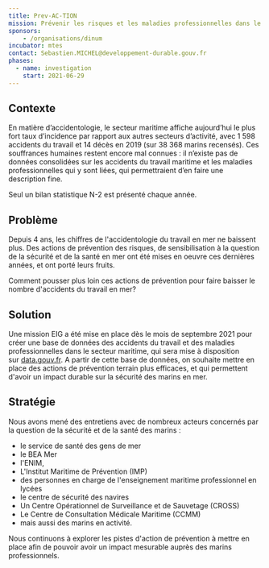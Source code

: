 ```yaml
---
title: Prev-AC-TION
mission: Prévenir les risques et les maladies professionnelles dans le secteur maritime
sponsors: 
    - /organisations/dinum
incubator: mtes
contact: Sebastien.MICHEL@developpement-durable.gouv.fr
phases:
  - name: investigation
    start: 2021-06-29
---
```

## Contexte

En matière d’accidentologie, le secteur maritime affiche aujourd’hui le plus fort taux d’incidence par rapport aux autres secteurs d’activité, avec 1 598 accidents du travail et 14 décès en 2019 (sur 38 368 marins recensés). Ces souffrances humaines restent encore mal connues : il n’existe pas de données consolidées sur les accidents du travail maritime et les maladies professionnelles qui y sont liées, qui permettraient d’en faire une description fine. 

Seul un bilan statistique N-2 est présenté chaque année.

## Problème

Depuis 4 ans, les chiffres de l'accidentologie du travail en mer ne baissent plus. Des actions de prévention des risques, de sensibilisation à la question de la sécurité et de la santé en mer ont été mises en oeuvre ces dernières années, et ont porté leurs fruits. 

Comment pousser plus loin ces actions de prévention pour faire baisser le nombre d'accidents du travail en mer?

## Solution

Une mission EIG a été mise en place dès le mois de septembre 2021 pour créer une base de données des accidents du travail et des maladies professionnelles dans le secteur maritime, qui sera mise à disposition sur [data.gouv.fr](https://www.data.gouv.fr/fr/). A partir de cette base de données, on souhaite mettre en place des actions de prévention terrain plus efficaces, et qui permettent d'avoir un impact durable sur la sécurité des marins en mer.

## Stratégie

Nous avons mené des entretiens avec de nombreux acteurs concernés par la question de la sécurité et de la santé des marins : 

* le service de santé des gens de mer
* le BEA Mer
* l'ENIM,
* L'Institut Maritime de Prévention (IMP)
* des personnes en charge de l'enseignement maritime professionnel en lycées
* le centre de sécurité des navires
* Un Centre Opérationnel de Surveillance et de Sauvetage (CROSS)
* Le Centre de Consultation Médicale Maritime (CCMM)
* mais aussi des marins en activité.

Nous continuons à explorer les pistes d'action de prévention à mettre en place afin de pouvoir avoir un impact mesurable auprès des marins professionnels.
